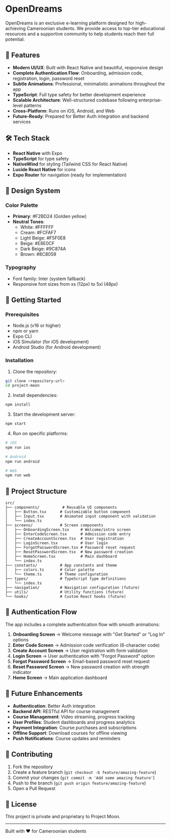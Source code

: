 # OpenDreams

OpenDreams is an exclusive e-learning platform designed for high-achieving Cameroonian students. We provide access to top-tier educational resources and a supportive community to help students reach their full potential.

## 🚀 Features

- **Modern UI/UX**: Built with React Native and beautiful, responsive design
- **Complete Authentication Flow**: Onboarding, admission code, registration, login, password reset
- **Subtle Animations**: Professional, minimalistic animations throughout the app
- **TypeScript**: Full type safety for better development experience
- **Scalable Architecture**: Well-structured codebase following enterprise-level patterns
- **Cross-Platform**: Runs on iOS, Android, and Web
- **Future-Ready**: Prepared for Better Auth integration and backend services

## 🛠 Tech Stack

- **React Native** with Expo
- **TypeScript** for type safety
- **NativeWind** for styling (Tailwind CSS for React Native)
- **Lucide React Native** for icons
- **Expo Router** for navigation (ready for implementation)

## 🎨 Design System

### Color Palette
- **Primary**: #F2BD24 (Golden yellow)
- **Neutral Tones**: 
  - White: #FFFFFF
  - Cream: #FCFAF7
  - Light Beige: #F5F0E8
  - Beige: #E8E0CF
  - Dark Beige: #9C874A
  - Brown: #8C8059

### Typography
- Font family: Inter (system fallback)
- Responsive font sizes from xs (12px) to 5xl (48px)

## 📱 Getting Started

### Prerequisites
- Node.js (v16 or higher)
- npm or yarn
- Expo CLI
- iOS Simulator (for iOS development)
- Android Studio (for Android development)

### Installation

1. Clone the repository:
```bash
git clone <repository-url>
cd project-moon
```

2. Install dependencies:
```bash
npm install
```

3. Start the development server:
```bash
npm start
```

4. Run on specific platforms:
```bash
# iOS
npm run ios

# Android
npm run android

# Web
npm run web
```

## 📁 Project Structure

```
src/
├── components/          # Reusable UI components
│   ├── Button.tsx      # Customizable button component
│   ├── Input.tsx       # Animated input component with validation
│   └── index.ts
├── screens/            # Screen components
│   ├── OnboardingScreen.tsx     # Welcome/intro screen
│   ├── EnterCodeScreen.tsx      # Admission code entry
│   ├── CreateAccountScreen.tsx  # User registration
│   ├── LoginScreen.tsx          # User login
│   ├── ForgotPasswordScreen.tsx # Password reset request
│   ├── ResetPasswordScreen.tsx  # New password creation
│   ├── HomeScreen.tsx           # Main dashboard
│   └── index.ts
├── constants/          # App constants and theme
│   ├── colors.ts       # Color palette
│   └── theme.ts        # Theme configuration
├── types/              # TypeScript type definitions
│   └── index.ts
├── navigation/         # Navigation configuration (future)
├── utils/              # Utility functions (future)
└── hooks/              # Custom React hooks (future)
```

## 🎯 Authentication Flow

The app includes a complete authentication flow with smooth animations:

1. **Onboarding Screen** → Welcome message with "Get Started" or "Log In" options
2. **Enter Code Screen** → Admission code verification (6-character code)
3. **Create Account Screen** → User registration with form validation
4. **Login Screen** → User authentication with "Forgot Password" option
5. **Forgot Password Screen** → Email-based password reset request
6. **Reset Password Screen** → New password creation with strength indicator
7. **Home Screen** → Main application dashboard

## 🔮 Future Enhancements

- **Authentication**: Better Auth integration
- **Backend API**: RESTful API for course management
- **Course Management**: Video streaming, progress tracking
- **User Profiles**: Student dashboards and progress analytics
- **Payment Integration**: Course purchases and subscriptions
- **Offline Support**: Download courses for offline viewing
- **Push Notifications**: Course updates and reminders

## 🤝 Contributing

1. Fork the repository
2. Create a feature branch (`git checkout -b feature/amazing-feature`)
3. Commit your changes (`git commit -m 'Add some amazing feature'`)
4. Push to the branch (`git push origin feature/amazing-feature`)
5. Open a Pull Request

## 📄 License

This project is private and proprietary to Project Moon.

---

Built with ❤️ for Cameroonian students
